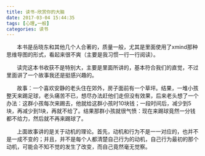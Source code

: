 ```yaml
---
title: 读书-欣赏你的大脑
date: 2017-03-04 15:44:35
tags: [心理,一般]
categories: 读书
---
```

&#160; &#160; &#160; &#160;本书是岳晓东和其他几个人合著的，质量一般，尤其是里面使用了xmind那种思维导图的形式，看起来很不爽（主要是我习惯一行一行阅读）。

&#160; &#160; &#160; &#160;读完这本书收获不是特别大，主要是里面所讲的，基本符合我们的直觉，不过里面讲了一个故事我还是挺感兴趣的。

&#160; &#160; &#160; &#160;故事：一个喜欢安静的老头住在郊外，房子面前有一个草坪。结果，一堆小孩整天来踢足球，老头痛苦不已，想尽办法赶他们走但没有效果，后来老头想了一个办法：这群小孩每次来踢去，他就给这群小孩时10块钱；一段时间后，减少到5块，再减少到1块，再就不给了。结果那群小孩就很气愤：现在来踢球竟然一分钱都不给力，然后就不再来踢球了。

&#160; &#160; &#160; &#160;上面故事讲的是关于动机的理论。首先，动机和行为不是一一对应的，也并不是一成不变的；并且，并不是每个人都清楚自己行为的动机，自己行为最初的那个动机，可能会不知不觉的发生了改变，而自己竟然毫无觉察。